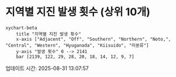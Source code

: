 # 지역별 지진 발생 횟수 (상위 10개)

```mermaid
xychart-beta
    title "지역별 지진 발생 횟수"
    x-axis ["Adjacent", "Off", "Southern", "Northern", "Noto,", "Central", "Western", "Hyuganada", "Kiisuido", "미분류"]
    y-axis "발생 횟수" 0 --> 2141
    bar [2139, 122, 29, 28, 20, 18, 14, 12, 9, 7]
```

업데이트 시간: 2025-08-31 13:07:57
